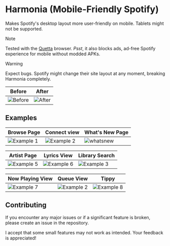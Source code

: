 # Harmonia (Mobile-Friendly Spotify)

Makes Spotify's desktop layout more user-friendly on mobile. Tablets might not be supported.

> [!NOTE]
> Tested with the [Quetta](https://www.quetta.net/) browser. *Psst*, it also blocks ads, ad-free Spotify experience for mobile without modded APKs.

> [!WARNING]
> Expect bugs. Spotify might change their site layout at any moment, breaking Harmonia completely.

| **Before** | **After** |
|---|---|
| ![Before](https://github.com/user-attachments/assets/e1670dc4-dc73-414d-9132-97467534da75) | ![After](https://github.com/user-attachments/assets/f5476071-c28f-4b1a-ad98-c9073fcbf8d7) |

## Examples

| **Browse Page** | **Connect view** | **What's New Page** |
|---|---|---|
| ![Example 1](https://github.com/user-attachments/assets/9bf81897-f2f4-4b19-b02f-205aa6b55c29) | ![Example 2](https://github.com/user-attachments/assets/4d2bf214-b64d-40de-a62e-825a863adff3) | ![whatsnew](https://github.com/user-attachments/assets/24b800be-aba8-4789-93d5-740f690b5869) |
  
| **Artist Page** | **Lyrics View** | **Library Search** |
|---|---|---|
| ![Example 5](https://github.com/user-attachments/assets/314c774d-6eb5-484b-b1c7-d00ccf7253ef) | ![Example 6](https://github.com/user-attachments/assets/603b13ea-3e60-471a-af24-8cc0a755dbdb) | ![Example 3](https://github.com/user-attachments/assets/2540b34d-91b4-4ba4-adbf-71aece621b12)  |

| **Now Playing View** | **Queue View** | **Tippy** |
|---|---|---|
| ![Example 7](https://github.com/user-attachments/assets/536bafef-43f1-482d-a5f7-bc1836f1a62d) | ![Example 2](https://github.com/user-attachments/assets/59c71574-c497-4378-8833-75bc21638fdd) | ![Example 8](https://github.com/user-attachments/assets/97e9b981-b8b3-428c-b7d4-dab76a3150b4)  |

## Contributing

If you encounter any major issues or if a significant feature is broken, please create an issue in the repository. 

I accept that some small features may not work as intended. Your feedback is appreciated!
